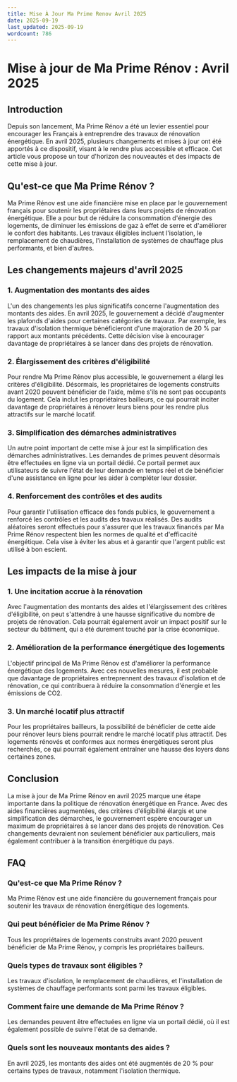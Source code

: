 ```yaml
---
title: Mise À Jour Ma Prime Renov Avril 2025
date: 2025-09-19
last_updated: 2025-09-19
wordcount: 786
---
```


# Mise à jour de Ma Prime Rénov : Avril 2025

## Introduction

Depuis son lancement, Ma Prime Rénov a été un levier essentiel pour encourager les Français à entreprendre des travaux de rénovation énergétique. En avril 2025, plusieurs changements et mises à jour ont été apportés à ce dispositif, visant à le rendre plus accessible et efficace. Cet article vous propose un tour d'horizon des nouveautés et des impacts de cette mise à jour.

## Qu'est-ce que Ma Prime Rénov ?

Ma Prime Rénov est une aide financière mise en place par le gouvernement français pour soutenir les propriétaires dans leurs projets de rénovation énergétique. Elle a pour but de réduire la consommation d'énergie des logements, de diminuer les émissions de gaz à effet de serre et d'améliorer le confort des habitants. Les travaux éligibles incluent l'isolation, le remplacement de chaudières, l'installation de systèmes de chauffage plus performants, et bien d'autres.

## Les changements majeurs d'avril 2025

### 1. Augmentation des montants des aides

L'un des changements les plus significatifs concerne l'augmentation des montants des aides. En avril 2025, le gouvernement a décidé d'augmenter les plafonds d'aides pour certaines catégories de travaux. Par exemple, les travaux d'isolation thermique bénéficieront d'une majoration de 20 % par rapport aux montants précédents. Cette décision vise à encourager davantage de propriétaires à se lancer dans des projets de rénovation.

### 2. Élargissement des critères d'éligibilité

Pour rendre Ma Prime Rénov plus accessible, le gouvernement a élargi les critères d'éligibilité. Désormais, les propriétaires de logements construits avant 2020 peuvent bénéficier de l'aide, même s'ils ne sont pas occupants du logement. Cela inclut les propriétaires bailleurs, ce qui pourrait inciter davantage de propriétaires à rénover leurs biens pour les rendre plus attractifs sur le marché locatif.

### 3. Simplification des démarches administratives

Un autre point important de cette mise à jour est la simplification des démarches administratives. Les demandes de primes peuvent désormais être effectuées en ligne via un portail dédié. Ce portail permet aux utilisateurs de suivre l'état de leur demande en temps réel et de bénéficier d'une assistance en ligne pour les aider à compléter leur dossier.

### 4. Renforcement des contrôles et des audits

Pour garantir l'utilisation efficace des fonds publics, le gouvernement a renforcé les contrôles et les audits des travaux réalisés. Des audits aléatoires seront effectués pour s'assurer que les travaux financés par Ma Prime Rénov respectent bien les normes de qualité et d'efficacité énergétique. Cela vise à éviter les abus et à garantir que l'argent public est utilisé à bon escient.

## Les impacts de la mise à jour

### 1. Une incitation accrue à la rénovation

Avec l'augmentation des montants des aides et l'élargissement des critères d'éligibilité, on peut s'attendre à une hausse significative du nombre de projets de rénovation. Cela pourrait également avoir un impact positif sur le secteur du bâtiment, qui a été durement touché par la crise économique.

### 2. Amélioration de la performance énergétique des logements

L'objectif principal de Ma Prime Rénov est d'améliorer la performance énergétique des logements. Avec ces nouvelles mesures, il est probable que davantage de propriétaires entreprennent des travaux d'isolation et de rénovation, ce qui contribuera à réduire la consommation d'énergie et les émissions de CO2.

### 3. Un marché locatif plus attractif

Pour les propriétaires bailleurs, la possibilité de bénéficier de cette aide pour rénover leurs biens pourrait rendre le marché locatif plus attractif. Des logements rénovés et conformes aux normes énergétiques seront plus recherchés, ce qui pourrait également entraîner une hausse des loyers dans certaines zones.

## Conclusion

La mise à jour de Ma Prime Rénov en avril 2025 marque une étape importante dans la politique de rénovation énergétique en France. Avec des aides financières augmentées, des critères d'éligibilité élargis et une simplification des démarches, le gouvernement espère encourager un maximum de propriétaires à se lancer dans des projets de rénovation. Ces changements devraient non seulement bénéficier aux particuliers, mais également contribuer à la transition énergétique du pays.

## FAQ

### Qu'est-ce que Ma Prime Rénov ?

Ma Prime Rénov est une aide financière du gouvernement français pour soutenir les travaux de rénovation énergétique des logements.

### Qui peut bénéficier de Ma Prime Rénov ?

Tous les propriétaires de logements construits avant 2020 peuvent bénéficier de Ma Prime Rénov, y compris les propriétaires bailleurs.

### Quels types de travaux sont éligibles ?

Les travaux d'isolation, le remplacement de chaudières, et l'installation de systèmes de chauffage performants sont parmi les travaux éligibles.

### Comment faire une demande de Ma Prime Rénov ?

Les demandes peuvent être effectuées en ligne via un portail dédié, où il est également possible de suivre l'état de sa demande.

### Quels sont les nouveaux montants des aides ?

En avril 2025, les montants des aides ont été augmentés de 20 % pour certains types de travaux, notamment l'isolation thermique.